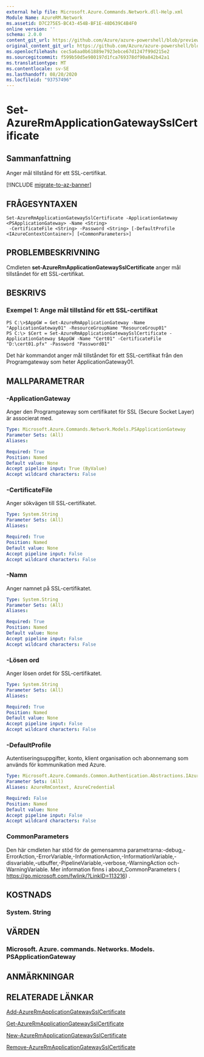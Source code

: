 ```yaml
---
external help file: Microsoft.Azure.Commands.Network.dll-Help.xml
Module Name: AzureRM.Network
ms.assetid: D7C275E5-BC43-454B-BF1E-48D639C4B4F0
online version: ''
schema: 2.0.0
content_git_url: https://github.com/Azure/azure-powershell/blob/preview/src/ResourceManager/Network/Commands.Network/help/Set-AzureRmApplicationGatewaySslCertificate.md
original_content_git_url: https://github.com/Azure/azure-powershell/blob/preview/src/ResourceManager/Network/Commands.Network/help/Set-AzureRmApplicationGatewaySslCertificate.md
ms.openlocfilehash: cec5a6aa0b61889e7923ebce67d1247f99d215e2
ms.sourcegitcommit: f599b50d5e980197d1fca769378df90a842b42a1
ms.translationtype: MT
ms.contentlocale: sv-SE
ms.lasthandoff: 08/20/2020
ms.locfileid: "93757496"
---
```

# Set-AzureRmApplicationGatewaySslCertificate

## Sammanfattning
Anger mål tillstånd för ett SSL-certifikat.

[!INCLUDE [migrate-to-az-banner](../../includes/migrate-to-az-banner.md)]

## FRÅGESYNTAXEN

```
Set-AzureRmApplicationGatewaySslCertificate -ApplicationGateway <PSApplicationGateway> -Name <String>
 -CertificateFile <String> -Password <String> [-DefaultProfile <IAzureContextContainer>] [<CommonParameters>]
```

## PROBLEMBESKRIVNING
Cmdleten **set-AzureRmApplicationGatewaySslCertificate** anger mål tillståndet för ett SSL-certifikat.

## BESKRIVS

### Exempel 1: Ange mål tillstånd för ett SSL-certifikat
```
PS C:\>$AppGW = Get-AzureRmApplicationGateway -Name "ApplicationGateway01" -ResourceGroupName "ResourceGroup01"
PS C:\> $Cert = Set-AzureRmApplicationGatewaySslCertificate -ApplicationGateway $AppGW -Name "Cert01" -CertificateFile "D:\cert01.pfx" -Password "Password01"
```

Det här kommandot anger mål tillståndet för ett SSL-certifikat från den Programgateway som heter ApplicationGateway01.

## MALLPARAMETRAR

### -ApplicationGateway
Anger den Programgateway som certifikatet för SSL (Secure Socket Layer) är associerat med.

```yaml
Type: Microsoft.Azure.Commands.Network.Models.PSApplicationGateway
Parameter Sets: (All)
Aliases: 

Required: True
Position: Named
Default value: None
Accept pipeline input: True (ByValue)
Accept wildcard characters: False
```

### -CertificateFile
Anger sökvägen till SSL-certifikatet.

```yaml
Type: System.String
Parameter Sets: (All)
Aliases: 

Required: True
Position: Named
Default value: None
Accept pipeline input: False
Accept wildcard characters: False
```

### -Namn
Anger namnet på SSL-certifikatet.

```yaml
Type: System.String
Parameter Sets: (All)
Aliases: 

Required: True
Position: Named
Default value: None
Accept pipeline input: False
Accept wildcard characters: False
```

### -Lösen ord
Anger lösen ordet för SSL-certifikatet.

```yaml
Type: System.String
Parameter Sets: (All)
Aliases: 

Required: True
Position: Named
Default value: None
Accept pipeline input: False
Accept wildcard characters: False
```

### -DefaultProfile
Autentiseringsuppgifter, konto, klient organisation och abonnemang som används för kommunikation med Azure.

```yaml
Type: Microsoft.Azure.Commands.Common.Authentication.Abstractions.IAzureContextContainer
Parameter Sets: (All)
Aliases: AzureRmContext, AzureCredential

Required: False
Position: Named
Default value: None
Accept pipeline input: False
Accept wildcard characters: False
```

### CommonParameters
Den här cmdleten har stöd för de gemensamma parametrarna:-debug,-ErrorAction,-ErrorVariable,-InformationAction,-InformationVariable,-disvariable,-utbuffer,-PipelineVariable,-verbose,-WarningAction och-WarningVariable. Mer information finns i about_CommonParameters ( https://go.microsoft.com/fwlink/?LinkID=113216) .

## KOSTNADS

### System. String

## VÄRDEN

### Microsoft. Azure. commands. Networks. Models. PSApplicationGateway

## ANMÄRKNINGAR

## RELATERADE LÄNKAR

[Add-AzureRmApplicationGatewaySslCertificate](./Add-AzureRmApplicationGatewaySslCertificate.md)

[Get-AzureRmApplicationGatewaySslCertificate](./Get-AzureRmApplicationGatewaySslCertificate.md)

[New-AzureRmApplicationGatewaySslCertificate](./New-AzureRmApplicationGatewaySslCertificate.md)

[Remove-AzureRmApplicationGatewaySslCertificate](./Remove-AzureRmApplicationGatewaySslCertificate.md)


